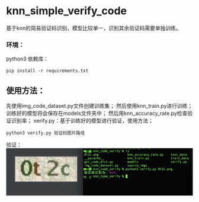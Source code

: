 # knn_simple_verify_code
基于knn的简易验证码识别，模型比较单一，识别其余验证码需要单独训练。
### 环境：
python3
依赖库：
```
pip install -r requirements.txt
```
## 使用方法：
先使用img_code_dataset.py文件创建训练集；
然后使用knn_train.py进行训练；
训练好的模型将会保存在models文件夹中；
然后用knn_accuracy_rate.py检查验证识别率；
verify.py：基于训练好的模型进行验证，使用方法；
```
python3 verify.py 验证码图片路径
```
验证：
![test](https://github.com/VVzv/knn_simple_verify_code/blob/master/test.jpg)
